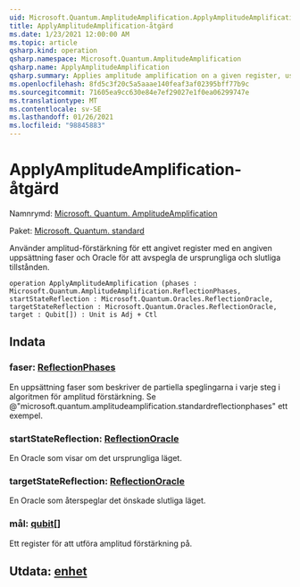 ```yaml
---
uid: Microsoft.Quantum.AmplitudeAmplification.ApplyAmplitudeAmplification
title: ApplyAmplitudeAmplification-åtgärd
ms.date: 1/23/2021 12:00:00 AM
ms.topic: article
qsharp.kind: operation
qsharp.namespace: Microsoft.Quantum.AmplitudeAmplification
qsharp.name: ApplyAmplitudeAmplification
qsharp.summary: Applies amplitude amplification on a given register, using a given set of phases and oracles to reflect about the initial and final states.
ms.openlocfilehash: 8fd5c3f20c5a5aaae140feaf3af02395bff77b9c
ms.sourcegitcommit: 71605ea9cc630e84e7ef29027e1f0ea06299747e
ms.translationtype: MT
ms.contentlocale: sv-SE
ms.lasthandoff: 01/26/2021
ms.locfileid: "98845883"
---
```

# <a name="applyamplitudeamplification-operation"></a>ApplyAmplitudeAmplification-åtgärd

Namnrymd: [Microsoft. Quantum. AmplitudeAmplification](xref:Microsoft.Quantum.AmplitudeAmplification)

Paket: [Microsoft. Quantum. standard](https://nuget.org/packages/Microsoft.Quantum.Standard)


Använder amplitud-förstärkning för ett angivet register med en angiven uppsättning faser och Oracle för att avspegla de ursprungliga och slutliga tillstånden.

```qsharp
operation ApplyAmplitudeAmplification (phases : Microsoft.Quantum.AmplitudeAmplification.ReflectionPhases, startStateReflection : Microsoft.Quantum.Oracles.ReflectionOracle, targetStateReflection : Microsoft.Quantum.Oracles.ReflectionOracle, target : Qubit[]) : Unit is Adj + Ctl
```


## <a name="input"></a>Indata

### <a name="phases--reflectionphases"></a>faser: [ReflectionPhases](xref:Microsoft.Quantum.AmplitudeAmplification.ReflectionPhases)

En uppsättning faser som beskriver de partiella speglingarna i varje steg i algoritmen för amplitud förstärkning. Se @"microsoft.quantum.amplitudeamplification.standardreflectionphases" ett exempel.


### <a name="startstatereflection--reflectionoracle"></a>startStateReflection: [ReflectionOracle](xref:Microsoft.Quantum.Oracles.ReflectionOracle)

En Oracle som visar om det ursprungliga läget.


### <a name="targetstatereflection--reflectionoracle"></a>targetStateReflection: [ReflectionOracle](xref:Microsoft.Quantum.Oracles.ReflectionOracle)

En Oracle som återspeglar det önskade slutliga läget.


### <a name="target--qubit"></a>mål: [qubit](xref:microsoft.quantum.lang-ref.qubit)[]

Ett register för att utföra amplitud förstärkning på.



## <a name="output--unit"></a>Utdata: [enhet](xref:microsoft.quantum.lang-ref.unit)

